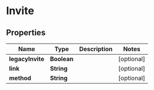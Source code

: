 
# Invite

## Properties
Name | Type | Description | Notes
------------ | ------------- | ------------- | -------------
**legacyInvite** | **Boolean** |  |  [optional]
**link** | **String** |  |  [optional]
**method** | **String** |  |  [optional]



